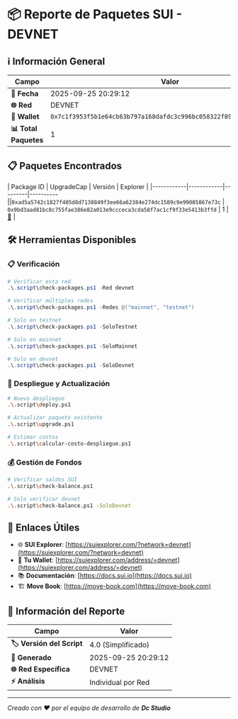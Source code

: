 # 📦 Reporte de Paquetes SUI - DEVNET

## ℹ️ Información General

| Campo | Valor |
|-------|-------|
| **📅 Fecha** | 2025-09-25 20:29:12 |
| **🌐 Red** | DEVNET |
| **👤 Wallet** | `0x7c1f3953f5b1e64cb63b797a168dafdc3c996bc058322f89701f2e2672e074cd` |
| **📊 Total Paquetes** | 1 |

## 📋 Paquetes Encontrados

| Package ID | UpgradeCap | Versión | Explorer |
|------------|------------|---------|----------||`0xad5a5742c1827f405d8d7138849f3ee66a62384e274dc1589c9e99085867e73c` | `0x9bd3aad81bc8c755fae386e82a013e9ccceca3cda58f7ac1cf9f33e5413b3ffd` | 1 | [🔗](https://suiexplorer.com/object/0xad5a5742c1827f405d8d7138849f3ee66a62384e274dc1589c9e99085867e73c?network=devnet) |

## 🛠️ Herramientas Disponibles

### 📋 Verificación
```powershell
# Verificar esta red
.\.script\check-packages.ps1 -Red devnet

# Verificar múltiples redes
.\.script\check-packages.ps1 -Redes @("mainnet", "testnet")

# Solo en testnet
.\.script\check-packages.ps1 -SoloTestnet

# Solo en mainnet
.\.script\check-packages.ps1 -SoloMainnet

# Solo en devnet
.\.script\check-packages.ps1 -SoloDevnet
```

### 🚀 Despliegue y Actualización
```bash
# Nuevo despliegue
.\.script\deploy.ps1

# Actualizar paquete existente
.\.script\upgrade.ps1

# Estimar costos
.\.script\calcular-costo-despliegue.ps1
```

### 💰 Gestión de Fondos
```bash
# Verificar saldos SUI
.\.script\check-balance.ps1

# Solo verificar devnet
.\.script\check-balance.ps1 -SoloDevnet
```

## 🔗 Enlaces Útiles

- 🌐 **SUI Explorer**: [https://suiexplorer.com/?network=devnet](https://suiexplorer.com/?network=devnet)
- 👤 **Tu Wallet**: [https://suiexplorer.com/address/=devnet](https://suiexplorer.com/address/=devnet)
- 📚 **Documentación**: [https://docs.sui.io](https://docs.sui.io)
- 🏗️ **Move Book**: [https://move-book.com](https://move-book.com)

## 📄 Información del Reporte

| Campo | Valor |
|-------|-------|
| **🏷️ Versión del Script** | 4.0 (Simplificado) |
| **📅 Generado** | 2025-09-25 20:29:12 |
| **🌐 Red Específica** | DEVNET |
| **⚡ Análisis** | Individual por Red |

---

*Creado con ❤️ por el equipo de desarrollo de **Dc Studio***
